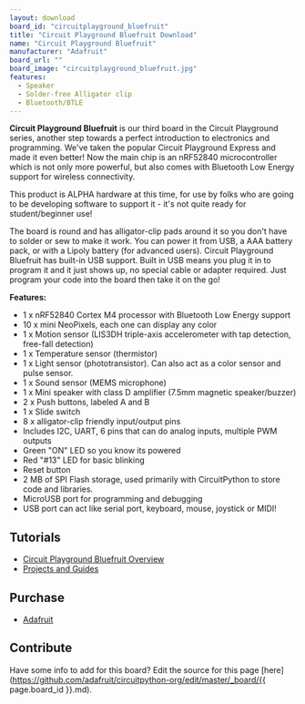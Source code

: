 ```yaml
---
layout: download
board_id: "circuitplayground_bluefruit"
title: "Circuit Playground Bluefruit Download"
name: "Circuit Playground Bluefruit"
manufacturer: "Adafruit"
board_url: ""
board_image: "circuitplayground_bluefruit.jpg"
features:
  - Speaker
  - Solder-free Alligator clip
  - Bluetooth/BTLE
---
```


**Circuit Playground Bluefruit** is our third board in the Circuit Playground series,
  another step towards a perfect introduction to electronics and programming. We've
  taken the popular Circuit Playground Express and made it even better! Now the main
  chip is an nRF52840 microcontroller which is not only more powerful, but also comes
  with Bluetooth Low Energy support for wireless connectivity.

This product is ALPHA hardware at this time, for use by folks who are going to be
developing software to support it - it's not quite ready for student/beginner use!

The board is round and has alligator-clip pads around it so you don't have to solder
or sew to make it work. You can power it from USB, a AAA battery pack, or with a
Lipoly battery (for advanced users). Circuit Playground Bluefruit has built-in USB
support. Built in USB means you plug it in to program it and it just shows up, no
special cable or adapter required. Just program your code into the board then take it
on the go!

**Features:**

* 1 x nRF52840 Cortex M4 processor with Bluetooth Low Energy support
* 10 x mini NeoPixels, each one can display any color
* 1 x Motion sensor (LIS3DH triple-axis accelerometer with tap detection, free-fall detection)
* 1 x Temperature sensor (thermistor)
* 1 x Light sensor (phototransistor). Can also act as a color sensor and pulse sensor.
* 1 x Sound sensor (MEMS microphone)
* 1 x Mini speaker with class D amplifier (7.5mm magnetic speaker/buzzer)
* 2 x Push buttons, labeled A and B
* 1 x Slide switch
* 8 x alligator-clip friendly input/output pins
* Includes I2C, UART, 6 pins that can do analog inputs, multiple PWM outputs
* Green "ON" LED so you know its powered
* Red "#13" LED for basic blinking
* Reset button
* 2 MB of SPI Flash storage, used primarily with CircuitPython to store code and libraries.
* MicroUSB port for programming and debugging
* USB port can act like serial port, keyboard, mouse, joystick or MIDI!

## Tutorials

* [Circuit Playground Bluefruit Overview](https://learn.adafruit.com/adafruit-circuit-playground-bluefruit)
* [Projects and Guides](https://learn.adafruit.com/search?q=Circuit%20Playground%20Bluefruit)

## Purchase

* [Adafruit](https://www.adafruit.com/product/4333)

## Contribute

Have some info to add for this board? Edit the source for this page [here](https://github.com/adafruit/circuitpython-org/edit/master/_board/{{ page.board_id }}.md).
